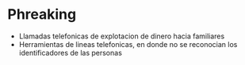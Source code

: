 # Phreaking
* Llamadas telefonicas de explotacion de dinero hacia familiares
* Herramientas de lineas telefonicas, en donde no se reconocian los identificadores de las personas

